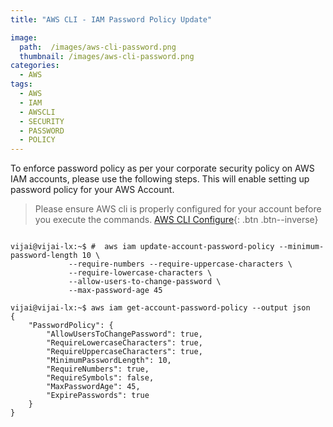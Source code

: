 ```yaml
---
title: "AWS CLI - IAM Password Policy Update" 

image: 
  path:  /images/aws-cli-password.png
  thumbnail: /images/aws-cli-password.png 
categories:
  - AWS 
tags:
  - AWS
  - IAM
  - AWSCLI 
  - SECURITY 
  - PASSWORD 
  - POLICY 
---
```


To enforce password policy as per your corporate security policy on AWS IAM accounts, please use the following steps.
This will enable setting up password policy for your AWS Account. 


> Please ensure AWS cli is properly configured for your account before you execute the commands.
[AWS CLI Configure](https://docs.aws.amazon.com/cli/latest/userguide/cli-chap-configure.html){: .btn .btn--inverse}



~~~shell 

vijai@vijai-lx:~$ #  aws iam update-account-password-policy --minimum-password-length 10 \
		     --require-numbers --require-uppercase-characters \
		     --require-lowercase-characters \
		     --allow-users-to-change-password \ 
 		     --max-password-age 45 

vijai@vijai-lx:~$ aws iam get-account-password-policy --output json 
{
    "PasswordPolicy": {
        "AllowUsersToChangePassword": true, 
        "RequireLowercaseCharacters": true, 
        "RequireUppercaseCharacters": true, 
        "MinimumPasswordLength": 10, 
        "RequireNumbers": true, 
        "RequireSymbols": false, 
        "MaxPasswordAge": 45, 
        "ExpirePasswords": true
    }
}


~~~ 
